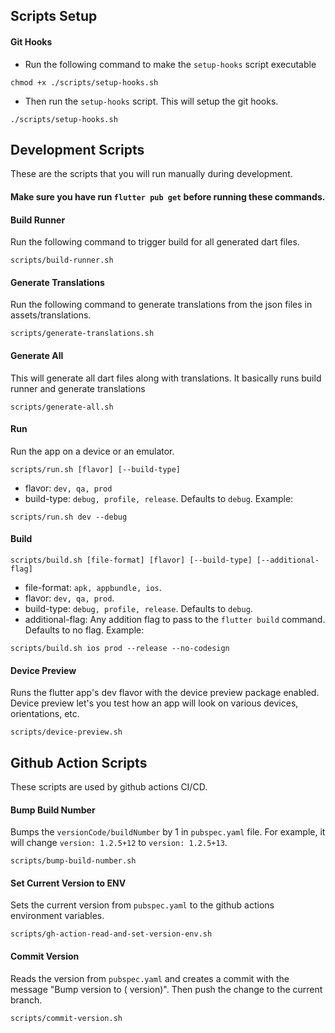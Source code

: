 ## Scripts Setup

#### Git Hooks

- Run the following command to make the `setup-hooks` script executable

```console
chmod +x ./scripts/setup-hooks.sh
```

- Then run the `setup-hooks` script. This will setup the git hooks.

```console
./scripts/setup-hooks.sh
```

## Development Scripts

These are the scripts that you will run manually during development.

#### Make sure you have run `flutter pub get` before running these commands.

#### Build Runner

Run the following command to trigger build for all generated dart files.

```console
scripts/build-runner.sh
```

#### Generate Translations

Run the following command to generate translations from the json files in assets/translations.

```console
scripts/generate-translations.sh
```

#### Generate All

This will generate all dart files along with translations. It basically runs build runner and
generate translations

```console
scripts/generate-all.sh
```

#### Run

Run the app on a device or an emulator.

```console
scripts/run.sh [flavor] [--build-type]
```

- flavor: `dev, qa, prod`
- build-type: `debug, profile, release`. Defaults to `debug`. Example:

```console
scripts/run.sh dev --debug
```

#### Build

```console
scripts/build.sh [file-format] [flavor] [--build-type] [--additional-flag]
```

- file-format: `apk, appbundle, ios`.
- flavor: `dev, qa, prod`.
- build-type: `debug, profile, release`. Defaults to `debug`.
- additional-flag: Any addition flag to pass to the `flutter build` command. Defaults to no flag.
  Example:

```console
scripts/build.sh ios prod --release --no-codesign
```

#### Device Preview

Runs the flutter app's dev flavor with the device preview package enabled. Device preview let's you
test how an app will look on various devices, orientations, etc.

```console
scripts/device-preview.sh
```

## Github Action Scripts

These scripts are used by github actions CI/CD.

#### Bump Build Number

Bumps the `versionCode/buildNumber` by 1 in `pubspec.yaml` file. For example, it will
change `version: 1.2.5+12` to `version: 1.2.5+13`.

```console
scripts/bump-build-number.sh
```

#### Set Current Version to ENV

Sets the current version from `pubspec.yaml` to the github actions environment variables.

```console
scripts/gh-action-read-and-set-version-env.sh
```

#### Commit Version

Reads the version from `pubspec.yaml` and creates a commit with the message "Bump version to (
version)". Then push the change to the current branch.

```console
scripts/commit-version.sh
```
